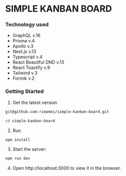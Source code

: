 # SIMPLE KANBAN BOARD

### Technology used

- GraphQL v.16
- Prisma v.4
- Apollo v.3
- Next.js v.13
- Typescript v.4
- React Beautiful DND v.13
- React Toastify v.9
- Tailwind v.3
- Formik v.2

### Getting Started
1. Get the latest version

```bash
git@github.com:rimamei/simple-kanban-board.git
```

```bash
cd simple-kanban-board
```

2. Run

```bash
npm install
```

3. Start the server:
```bash
npm run dev
```

4. Open http://localhost:3000 to view it in the browser.
